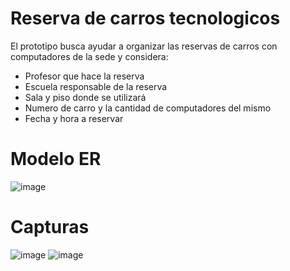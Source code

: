# Reserva de carros tecnologicos
El prototipo busca ayudar a organizar las reservas de carros con computadores de la sede y considera:  
- Profesor que hace la reserva
- Escuela responsable de la reserva
- Sala y piso donde se utilizará
- Numero de carro y la cantidad de computadores del mismo
- Fecha y hora a reservar

# Modelo ER
![image](https://github.com/N3PH1L4X/reserva_carros/assets/71483185/95d7c8e4-f9f5-4152-9246-8e9a1cd681a0)

# Capturas
![image](https://github.com/N3PH1L4X/reserva_carros/assets/71483185/9436f1fd-ead7-45b7-bcb3-2f8d5a76812b)
![image](https://github.com/N3PH1L4X/reserva_carros/assets/71483185/c699f64c-6ba7-4a57-8a72-743d4121a393)
